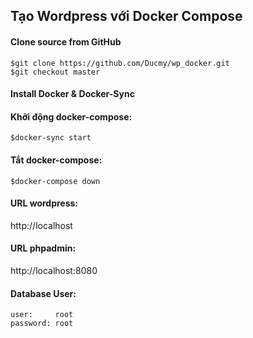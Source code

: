 ## Tạo Wordpress với Docker Compose


#### Clone source from GitHub

    $git clone https://github.com/Ducmy/wp_docker.git
    $git checkout master

#### Install Docker & Docker-Sync
    
#### Khởi động docker-compose:
    $docker-sync start

#### Tắt docker-compose:

    $docker-compose down

#### URL wordpress:
http://localhost
 

#### URL phpadmin:
http://localhost:8080

#### Database User:
    user:     root
    password: root

